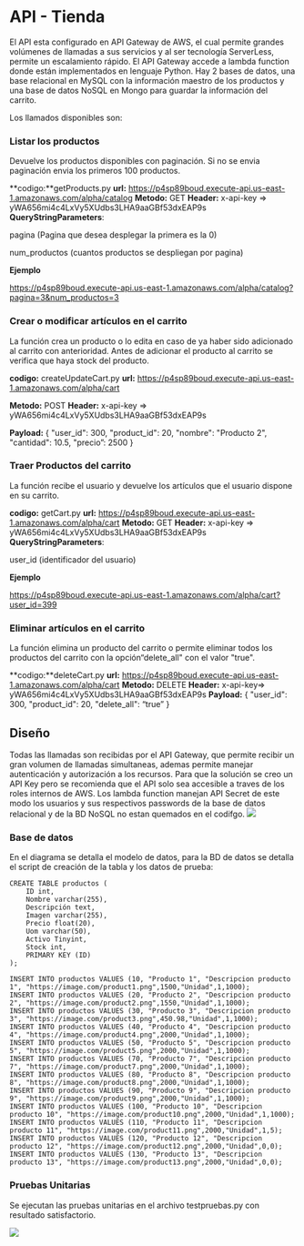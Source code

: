 # API - Tienda
El API esta configurado en API Gateway de AWS, el cual permite grandes volúmenes de llamadas a sus servicios y al ser tecnología ServerLess, permite un escalamiento rápido.
El API Gateway accede a lambda function donde están implementados en lenguaje Python.
Hay 2 bases de datos, una base relacional en MySQL con la información maestro de los productos y una base de datos NoSQL en Mongo para guardar la información del carrito.

Los llamados disponibles son:

### Listar los productos
Devuelve los productos disponibles con paginación. Si no se envia paginación envia los primeros 100 productos.

**codigo:**getProducts.py   **url:** https://p4sp89boud.execute-api.us-east-1.amazonaws.com/alpha/catalog
**Metodo:** GET   **Header:**   x-api-key => yWA656mi4c4LxVy5XUdbs3LHA9aaGBf53dxEAP9s
**QueryStringParameters**:

pagina (Pagina que desea desplegar la primera es la 0)

num_productos (cuantos productos se despliegan por pagina)

**Ejemplo**

https://p4sp89boud.execute-api.us-east-1.amazonaws.com/alpha/catalog?pagina=3&num_productos=3


### Crear o modificar artículos en el carrito
La función crea un producto o lo edita en caso de ya haber sido adicionado al carrito con anterioridad. Antes de adicionar el producto al carrito se verifica que haya stock del producto. 

**codigo:** createUpdateCart.py      **url:** https://p4sp89boud.execute-api.us-east-1.amazonaws.com/alpha/cart

**Metodo:** POST     **Header:** x-api-key => yWA656mi4c4LxVy5XUdbs3LHA9aaGBf53dxEAP9s

**Payload:**
{
   "user_id": 300,
   "product_id": 20,
   "nombre": "Producto 2",
   "cantidad": 10.5,
   "precio”: 2500
}

### Traer Productos del carrito
La función recibe el usuario y devuelve los artículos que el usuario dispone en su carrito.

**codigo:** getCart.py   **url:** https://p4sp89boud.execute-api.us-east-1.amazonaws.com/alpha/cart
**Metodo:** GET       **Header:** x-api-key => yWA656mi4c4LxVy5XUdbs3LHA9aaGBf53dxEAP9s
**QueryStringParameters**: 

user_id (identificador del usuario)

**Ejemplo**

https://p4sp89boud.execute-api.us-east-1.amazonaws.com/alpha/cart?user_id=399

### Eliminar artículos en el carrito
La función elimina un producto del carrito o permite eliminar todos los productos del carrito con la opción“delete_all" con el valor "true".

**codigo:**deleteCart.py  **url:** https://p4sp89boud.execute-api.us-east-1.amazonaws.com/alpha/cart
**Metodo:** DELETE   **Header:** x-api-key=> yWA656mi4c4LxVy5XUdbs3LHA9aaGBf53dxEAP9s
**Payload:**
{
   "user_id": 300,
   "product_id": 20,
   "delete_all": “true”
}


## Diseño
Todas las llamadas son recibidas por el API Gateway, que permite recibir un gran volumen de llamadas simultaneas, ademas permite manejar autenticación y autorización a los recursos.
Para que la solución se creo un API Key pero se recomienda que el API solo sea accesible a traves de los roles internos de AWS.
Los lambda function manejan API Secret de este modo los usuarios y sus respectivos passwords de la base de datos relacional y de la BD NoSQL no estan quemados en el codifgo.
![](https://jota-chat.s3.amazonaws.com/modeloCCE.png)

### Base de datos
En el diagrama se detalla el modelo de datos, para la BD de datos se detalla el script de creación de la tabla y los datos de prueba:


```
CREATE TABLE productos (
    ID int,
    Nombre varchar(255),
    Descripción text,
    Imagen varchar(255),
    Precio float(20),
    Uom varchar(50),
    Activo Tinyint, 
    Stock int,
    PRIMARY KEY (ID)
);

INSERT INTO productos VALUES (10, "Producto 1", "Descripcion producto 1", "https://image.com/product1.png",1500,"Unidad",1,1000);
INSERT INTO productos VALUES (20, "Producto 2", "Descripcion producto 2", "https://image.com/product2.png",1550,"Unidad",1,1000);
INSERT INTO productos VALUES (30, "Producto 3", "Descripcion producto 3", "https://image.com/product3.png",450.98,"Unidad",1,1000);
INSERT INTO productos VALUES (40, "Producto 4", "Descripcion producto 4", "https://image.com/product4.png",2000,"Unidad",1,1000);
INSERT INTO productos VALUES (50, "Producto 5", "Descripcion producto 5", "https://image.com/product5.png",2000,"Unidad",1,1000);
INSERT INTO productos VALUES (70, "Producto 7", "Descripcion producto 7", "https://image.com/product7.png",2000,"Unidad",1,1000);
INSERT INTO productos VALUES (80, "Producto 8", "Descripcion producto 8", "https://image.com/product8.png",2000,"Unidad",1,1000);
INSERT INTO productos VALUES (90, "Producto 9", "Descripcion producto 9", "https://image.com/product9.png",2000,"Unidad",1,1000);
INSERT INTO productos VALUES (100, "Producto 10", "Descripcion producto 10", "https://image.com/product10.png",2000,"Unidad",1,1000);
INSERT INTO productos VALUES (110, "Producto 11", "Descripcion producto 11", "https://image.com/product11.png",2000,"Unidad",1,5);
INSERT INTO productos VALUES (120, "Producto 12", "Descripcion producto 12", "https://image.com/product12.png",2000,"Unidad",0,0);
INSERT INTO productos VALUES (130, "Producto 13", "Descripcion producto 13", "https://image.com/product13.png",2000,"Unidad",0,0);

```


### Pruebas Unitarias

Se ejecutan las pruebas unitarias en el archivo testpruebas.py con resultado satisfactorio.

![](https://jota-chat.s3.amazonaws.com/unitTestResult.png)

